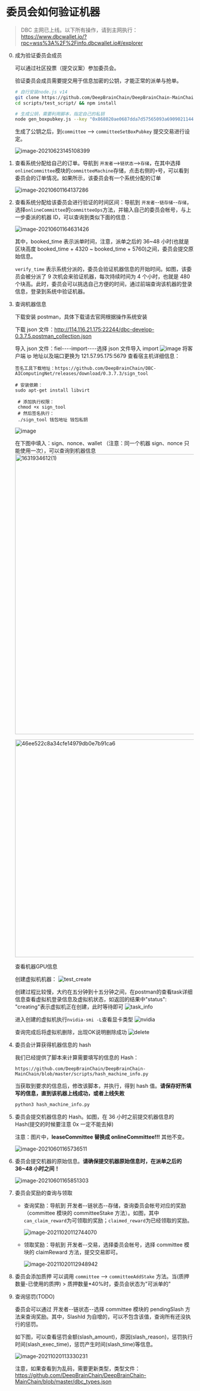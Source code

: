 # 委员会如何验证机器

> DBC 主网已上线。以下所有操作，请到主网执行：https://www.dbcwallet.io/?rpc=wss%3A%2F%2Finfo.dbcwallet.io#/explorer

0. 成为验证委员会成员

   可以通过社区投票（提交议案）参加委员会。

   验证委员会成员需要提交用于信息加密的公钥，才能正常的派单与抢单。

   ```bash
   # 自行安装node.js v14
   git clone https://github.com/DeepBrainChain/DeepBrainChain-MainChain.git && cd DeepBrainChain-MainChain
   cd scripts/test_script/ && npm install

   # 生成公钥，需要利用脚本，指定自己的私钥
   node gen_boxpubkey.js --key "0x868020ae0687dda7d57565093a69090211449845a7e11453612800b663307246"
   ```

   生成了公钥之后，到`committee` --> `committeeSetBoxPubkey` 提交交易进行设定。

   ![image-20210623145108399](bonding_machine.assets/image-20210623145108399.png)

1. 查看系统分配给自己的订单。导航到 `开发者`-->`链状态`-->`存储`，在其中选择`onlineCommittee`模块的`committeeMachine`存储，点击右侧的`+`号，可以看到委员会的订单情况。如果所示，该委员会有一个系统分配的订单

   ![image-20210601164137286](bonding_machine.assets/image-20210601164137286.png)

2. 查看系统分配给该委员会进行验证的时间区间：导航到 `开发者`--`链存储`--`存储`，选择`onlineCommittee`的`committeeOps`方法，并输入自己的委员会帐号，与上一步委派的机器 ID，可以查询到类似下面的信息：

   ![image-20210601164631426](bonding_machine.assets/image-20210601164631426.png)

   其中，booked_time 表示派单时间，注意，派单之后的 36~48 小时(也就是区块高度 booked_time + 4320 ~ booked_time + 5760)之间，委员会提交原始信息。

   `verify_time` 表示系统分派的，委员会验证机器信息的开始时间。如图，该委员会被分派了 9 次机会来验证机器，每次持续时间为 4 个小时，也就是 480 个块高。此时，委员会可以挑选自己方便的时间，通过前端查询该机器的登录信息，登录到系统中验证机器。

3. 查询机器信息

   下载安装 postman，具体下载请去官网根据操作系统安装

   下载 json 文件：http://114.116.21.175:22244/dbc-develop-0.3.7.5.postman_collection.json

   导入 json 文件：fiel----import----选择 json 文件导入 import
   ![image](https://user-images.githubusercontent.com/32829693/133870420-b790637c-cab6-44f9-ba00-493eadc951cd.png)
   将客户端 ip 地址以及端口更换为 121.57.95.175:5679
   查看宿主机详细信息：

   ```shell
   签名工具下载地址：https://github.com/DeepBrainChain/DBC-AIComputingNet/releases/download/0.3.7.3/sign_tool

   # 安装依赖：
   sudo apt-get install libvirt

    # 添加执行权限：
    chmod +x sign_tool
    # 然后签名执行：
    ./sign_tool 钱包地址 钱包私钥
   ```

   ![image](https://user-images.githubusercontent.com/32829693/133870889-61976abb-ae6b-4cd6-97e3-9e9205745346.png)

   在下图中填入：sign、nonce、wallet （注意：同一个机器 sign、nonce 只能使用一次），可以查询到机器信息
   <img width="751" alt="1631934612(1)" src="https://user-images.githubusercontent.com/32829693/133870573-04dbcb84-9112-4837-b8e4-20db8538c079.png">

   <img width="584" alt="46ee522c8a34cfe14979db0e7b91ca6" src="https://user-images.githubusercontent.com/32829693/133871452-06dde25a-9691-44dc-b35b-124dbece44fd.png">
   
   查看机器GPU信息

   创建虚拟机机器：
   ![test_create](bonding_machine.assets/test_create.png)
   
   创建过程比较慢，大约在五分钟到十五分钟之间，在postman的查看task详细信息查看虚拟机登录信息及虚拟机状态，如返回的结果中"status": "creating"表示虚拟机正在创建，此时等待即可
   ![task_info](bonding_machine.assets/task_info.png)
   
   进入创建的虚拟机执行`nvidia-smi -L`查看显卡类型
   ![nvidia](bonding_machine.assets/nvidia.png)
 
   查询完成后将虚拟机删除，出现OK说明删除成功
   ![delete](bonding_machine.assets/delete.png)

4. 委员会计算获得机器信息的 hash

   我们已经提供了脚本来计算需要填写的信息的 Hash：

   `https://github.com/DeepBrainChain/DeepBrainChain-MainChain/blob/master/scripts/hash_machine_info.py`

   当获取到要求的信息后，修改该脚本，并执行，得到 hash 值。**请保存好所填写的信息，直到该机器上线成功，或者上线失败**

   ```bash
   python3 hash_machine_info.py
   ```

5. 委员会提交机器信息的 Hash。如图，在 36 小时之前提交机器信息的 Hash(提交的时候要注意 0x 一定不能去掉)

   注意：图片中，**leaseCommittee 替换成 onlineCommittee!!!** 其他不变。

   ![image-20210601165736511](bonding_machine.assets/image-20210601165736511.png)

6. 委员会提交机器的原始信息。**请确保提交机器原始信息时，在派单之后的 36~48 小时之间！**

   ![image-20210601165851303](bonding_machine.assets/image-20210601165851303.png)

7. 委员会奖励的查询与领取

   - 查询奖励：导航到 开发者--链状态--存储，查询委员会帐号对应的奖励（committee 模块的 committeeStake 方法）。如图，其中`can_claim_reward`为可领取的奖励；`claimed_reward`为已经领取的奖励。

     ![image-20211020112744070](Machine_verification.assets/image-20211020112744070.png)

   - 领取奖励：导航到 开发者--交易，选择委员会帐号，选择 committee 模块的 claimReward 方法，提交交易即可。

     ![image-20211020112948942](Machine_verification.assets/image-20211020112948942.png)

8. 委员会添加质押
   可以调用 `committee` --> `committeeAddStake` 方法。当(质押数量-已使用的质押) > 质押数量\*40%时，委员会状态为"可派单的"

9. 查询惩罚(TODO)

   委员会可以通过 开发者--链状态--选择 committee 模块的 pendingSlash 方法来查询奖励。其中，SlashId 为自增的，可以不包含该值，查询所有还没执行的惩罚。

   如下图，可以查看惩罚金额(slash_amount)，原因(slash_reason)，惩罚执行时间(slash_exec_time)，惩罚产生时间(slash_time)等信息。

   ![image-20211020113330231](Machine_verification.assets/image-20211020113330231.png)

   注意，如果查看到为乱码，需要更新类型，类型文件：https://github.com/DeepBrainChain/DeepBrainChain-MainChain/blob/master/dbc_types.json
